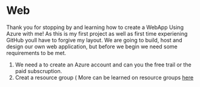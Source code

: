 # Web
Thank you for stopping by and learning how to create a WebApp Using Azure with me! As this is my first project as well as first time experiening GitHub youll have to forgive my layout.
We are going to build, host and design our own web application, but before we begin we need some requirements to be met. 
1. We need a to create an Azure account and can you the free trail or the paid subscruption.
2. Creat a resource group ( More can be learned on resource groups [here](https://medium.com/@AlexanderObregon/quick-beginners-guide-to-resource-groups-in-azure-2b69ffc79163#:~:text=How%20Resource%20Groups%20Work.%20When%20you%20create%20a%20resource%20group, )
